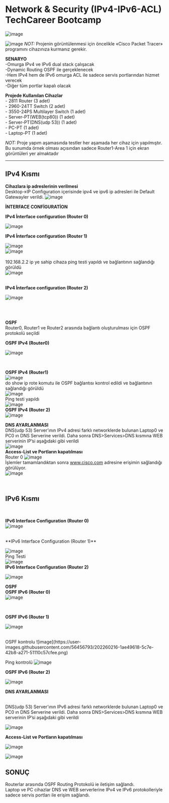 # Network & Security (IPv4-IPv6-ACL) TechCareer Bootcamp
![image](https://user-images.githubusercontent.com/56456793/202238101-b8c2980a-4c0c-421a-8e83-8e7c0c0f8d6d.png)


![image](https://user-images.githubusercontent.com/56456793/202238785-fd2c10d4-242f-44c1-a670-c5e444ca907c.png)
*NOT:* Projenin görüntülenmesi için öncelikle «Cisco Packet Tracer» programını cihazınıza kurmanız gerekir. 


**SENARYO**<br>
-Omurga IPv4 ve IPv6 dual stack çalışacak<br>
-Dynamic Routing OSPF ile gerçeklenecek<br>
-Hem IPv4 hem de IPv6 omurga ACL ile sadece servis portlarından hizmet verecek<br>
-Diğer tüm portlar kapalı olacak<br>

**Projede Kullanılan Cihazlar**
<br>- 2811 Router (3 adet)
<br>- 2960-24TT Switch (2 adet)
<br>- 3550-24PS Multilayer Switch (1 adet)
<br>- Server-PT(WEB(tcp80)) (1 adet)
<br>- Server-PT(DNS(udp 53)) (1 adet)
<br>- PC-PT (1 adet)
<br>- Laptop-PT (1 adet)
<br>

*NOT:* Proje yapım aşamasında testler her aşamada her cihaz için yapılmıştır. Bu sunumda örnek olması açısından sadece Router1-Area 1 için ekran görüntüleri yer almaktadır
<br>

--------------------------------------------------------------------------------------------------------------------------------------------------------------

**IPv4 Kısmı**
--------------

**Cihazlara ip adreslerinin verilmesi**<br>
Desktop->IP Configuration içerisinde ipv4 ve ipv6 ip adresleri ile Default Gatewayler verildi.
![image](https://user-images.githubusercontent.com/56456793/202242102-43a5aefd-5b60-4541-8f19-3d85e4b6d814.png)
<br>

**İNTERFACE CONFİGURATİON**

**IPv4 İnterface configuration (Router 0)**

![image](https://user-images.githubusercontent.com/56456793/202244284-13e545ed-c76d-4e7f-a65c-5109b201cbab.png)

**IPv4 İnterface configuration (Router 1)**

![image](https://user-images.githubusercontent.com/56456793/202244959-7503575e-4aaf-442d-a0de-83fe1b841154.png)
<br>
![image](https://user-images.githubusercontent.com/56456793/202245616-957a3ba5-8b75-4a0c-8f2a-38edf4021f65.png)
<br>
<br>
192.168.2.2 ip ye sahip cihaza ping testi yapıldı ve bağlantının sağlandığı görüldü
<br>
![image](https://user-images.githubusercontent.com/56456793/202245688-6e47c557-1f88-41d8-84ba-bdb73510d4f3.png)
<br>
<br>

**IPv4 İnterface configuration (Router 2)**




![image](https://user-images.githubusercontent.com/56456793/202246352-e6194b90-c3af-4f89-9e68-385715ba48c5.png)

<br>

<br>

**OSPF**
<br>
Router0, Router1 ve Router2 arasında bağlantı oluşturulması için OSPF protokolü seçildi
<br>

**OSPF IPv4 (Router0)**

![image](https://user-images.githubusercontent.com/56456793/202251920-2a54e762-5b9e-4be9-9667-ab610c6652ec.png)

<br>

**OSPF IPv4 (Router1)**
<br>
![image](https://user-images.githubusercontent.com/56456793/202253605-17b32f0c-9d94-4170-8b6e-41546c131414.png)
<br>
do show ip rote komutu ile OSPF bağlantısı kontrol edildi ve bağlantının sağlandığı görüldü
<br>
![image](https://user-images.githubusercontent.com/56456793/202253887-67a42842-bb8d-458e-8e9e-3dd07bf63c02.png)
<br>
Ping testi yapıldı
<br>
![image](https://user-images.githubusercontent.com/56456793/202254099-b0434c20-d13a-4fcc-a759-020ce8a594b4.png)
<br>
**OSPF IPv4 (Router 2)**
<br>
![image](https://user-images.githubusercontent.com/56456793/202254392-d5a92752-6556-404c-90eb-f3a36c5d2306.png)
<br>

**DNS AYARLANMASI**
<br>
DNS(udp 53) Server’ının IPv4 adresi farklı networklerde bulunan Laptop0 ve PC0 ın DNS Serverine verildi. Daha sonra DNS>Services>DNS kısmına WEB serverinin IP’si aşağıdaki gibi verildi
<br>
![image](https://user-images.githubusercontent.com/56456793/202255340-3c26622c-7dc8-450f-b3d5-7e8617e46b85.png)
<br>
**Access-List ve Portların kapatılması**
<br>
Router 0
![image](https://user-images.githubusercontent.com/56456793/202255720-84bb4f03-6228-4977-bf34-63c706bad300.png)
<br>
İşlemler tamamlandıktan sonra www.cisco.com adresine erişimin sağlandığı görülüyor.
<br>
![image](https://user-images.githubusercontent.com/56456793/202256011-934e8f8f-2f5e-48e6-a2b5-58dd771c727f.png)


<br>

**IPv6 Kısmı**
--------------
<br>

**IPv6 Interface Configuration (Router 0)**
<br>
![image](https://user-images.githubusercontent.com/56456793/202258828-ea9ae416-ae2a-4440-bd83-dc2328b8733f.png)


<br>
**IPv6 Interface Configuration (Router 1)**
<br>

![image](https://user-images.githubusercontent.com/56456793/202257790-427bcf2b-f8b7-4724-8ff6-394545b0552b.png)
<br>
Ping Testi
<br>
![image](https://user-images.githubusercontent.com/56456793/202257902-32422427-0183-4316-a4c3-320a3c312f3c.png)
<br>
**IPv6 Interface Configuration (Router 2)**
<br>

![image](https://user-images.githubusercontent.com/56456793/202258196-d8f06afd-3515-4712-8544-a515eb7592df.png)

**OSPF**
<br>
**OSPF IPv6 (Router 0)**
<br>
![image](https://user-images.githubusercontent.com/56456793/202259289-98f57dad-15c7-48c1-a0f8-03cc23685fbb.png)

<br>

**OSPF IPv6 (Router 1)**
<br>

![image](https://user-images.githubusercontent.com/56456793/202259585-69805558-d4cf-47d7-acf3-1bd1b316b451.png)

<br>
OSPF kontrolu
![image](https://user-images.githubusercontent.com/56456793/202260216-1ae49618-5c7e-42b8-a271-51110c57cfee.png)

Ping kontrolü
![image](https://user-images.githubusercontent.com/56456793/202259836-81745bf0-5eca-49c5-a8e1-3fae95d7fd6f.png)



**OSPF IPv6 (Router 2)**

![image](https://user-images.githubusercontent.com/56456793/202260454-32d2b07d-27ed-4981-8237-70b950c9e262.png)

**DNS AYARLANMASI**

<br>
DNS(udp 53) Server’ının IPv6 adresi farklı networklerde bulunan Laptop0 ve PC0 ın DNS Serverine verildi. Daha sonra DNS>Services>DNS kısmına WEB serverinin IP’si aşağıdaki gibi verildi 


![image](https://user-images.githubusercontent.com/56456793/202260735-f9db8425-18fb-44d1-bc26-8afd8be45aab.png)


**Access-List ve Portların kapatılması**

![image](https://user-images.githubusercontent.com/56456793/202261077-686e4995-eb47-4b46-9172-96318a2423dd.png)


![image](https://user-images.githubusercontent.com/56456793/202260905-c6c5c8a0-678d-41a9-9289-fc5f042077d3.png)

**SONUÇ**
-----------------------------------------------------------------------------------------------------------------------------------------
Routerlar arasında OSPF Routing Protokolü ie iletişim sağlandı.<br>
Laptop ve PC cihazlar DNS ve WEB serverlerine IPv4 ve IPv6 protokolleriyle sadece servis portları ile erişim sağlandı.<br>
